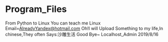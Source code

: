 # Program_Files
From Python to Linux
You can teach me Linux Email=AlreadyYandex@hotmail.com
Oh!I will Upload Something to my life,In chinese,They often Says:沙雕生活
Good Bye~
                                                                                                                Localhost_Admin 2019/8/16
